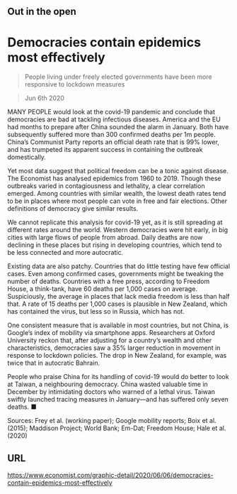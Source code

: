 ## Out in the open

# Democracies contain epidemics most effectively

> People living under freely elected governments have been more responsive to lockdown measures

> Jun 6th 2020

MANY PEOPLE would look at the covid-19 pandemic and conclude that democracies are bad at tackling infectious diseases. America and the EU had months to prepare after China sounded the alarm in January. Both have subsequently suffered more than 300 confirmed deaths per 1m people. China’s Communist Party reports an official death rate that is 99% lower, and has trumpeted its apparent success in containing the outbreak domestically.

Yet most data suggest that political freedom can be a tonic against disease. The Economist has analysed epidemics from 1960 to 2019. Though these outbreaks varied in contagiousness and lethality, a clear correlation emerged. Among countries with similar wealth, the lowest death rates tend to be in places where most people can vote in free and fair elections. Other definitions of democracy give similar results.

We cannot replicate this analysis for covid-19 yet, as it is still spreading at different rates around the world. Western democracies were hit early, in big cities with large flows of people from abroad. Daily deaths are now declining in these places but rising in developing countries, which tend to be less connected and more autocratic.

Existing data are also patchy. Countries that do little testing have few official cases. Even among confirmed cases, governments might be tweaking the number of deaths. Countries with a free press, according to Freedom House, a think-tank, have 60 deaths per 1,000 cases on average. Suspiciously, the average in places that lack media freedom is less than half that. A rate of 15 deaths per 1,000 cases is plausible in New Zealand, which has contained the virus, but less so in Russia, which has not.

One consistent measure that is available in most countries, but not China, is Google’s index of mobility via smartphone apps. Researchers at Oxford University reckon that, after adjusting for a country’s wealth and other characteristics, democracies saw a 35% larger reduction in movement in response to lockdown policies. The drop in New Zealand, for example, was twice that in autocratic Bahrain.

People who praise China for its handling of covid-19 would do better to look at Taiwan, a neighbouring democracy. China wasted valuable time in December by intimidating doctors who warned of a lethal virus. Taiwan swiftly launched tracing measures in January—and has suffered only seven deaths. ■

Sources: Frey et al. (working paper); Google mobility reports; Boix et al. (2015); Maddison Project; World Bank; Em-Dat; Freedom House; Hale et al. (2020)

## URL

https://www.economist.com/graphic-detail/2020/06/06/democracies-contain-epidemics-most-effectively
